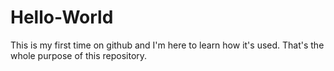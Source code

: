 # Hello-World
This is my first time on github and I'm here to learn how it's used. That's the whole purpose of this repository.
